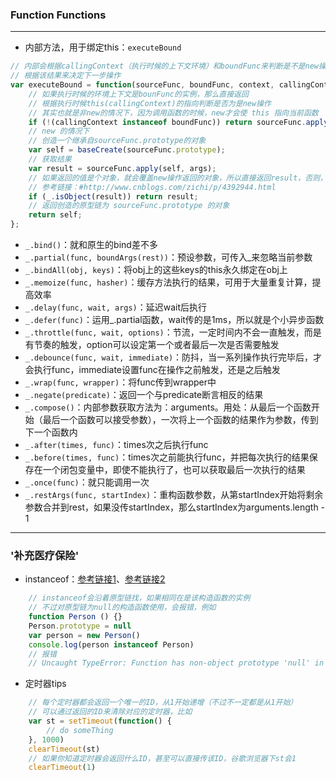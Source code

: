 ### Function Functions

-------

- 内部方法，用于绑定this：```executeBound```
```javascript
// 内部会根据callingContext（执行时候的上下文环境）和boundFunc来判断是不是new操作
// 根据该结果来决定下一步操作
var executeBound = function(sourceFunc, boundFunc, context, callingContext, args) {
    // 如果执行时候的环境上下文是bounFunc的实例，那么直接返回
    // 根据执行时候this(callingContext)的指向判断是否为是new操作
    // 其实也就是非new的情况下，因为调用函数的时候，new才会使 this 指向当前函数
    if (!(callingContext instanceof boundFunc)) return sourceFunc.apply(context, args);
    // new 的情况下
    // 创造一个继承自sourceFunc.prototype的对象
    var self = baseCreate(sourceFunc.prototype);
    // 获取结果
    var result = sourceFunc.apply(self, args);
    // 如果返回的值是个对象，就会覆盖new操作返回的对象，所以直接返回result，否则，返回 self，这个才是new流程走下来的结果，可参考下面链接
    // 参考链接：#http://www.cnblogs.com/zichi/p/4392944.html
    if (_.isObject(result)) return result;
    // 返回创造的原型链为 sourceFunc.prototype 的对象
    return self;
};
```
- ```_.bind()```：就和原生的bind差不多
- ```_.partial(func, boundArgs(rest))```：预设参数，可传入_来忽略当前参数
- ```_.bindAll(obj, keys)```：将obj上的这些keys的this永久绑定在obj上
- ```_.memoize(func, hasher)```：缓存方法执行的结果，可用于大量重复计算，提高效率
- ```_.delay(func, wait, args)```：延迟wait后执行
- ```_.defer(func)```：运用_.partial函数，wait传的是1ms，所以就是个小异步函数
- ```_.throttle(func, wait, options)```：节流，一定时间内不会一直触发，而是有节奏的触发，option可以设定第一个或者最后一次是否需要触发
- ```_.debounce(func, wait, immediate)```：防抖，当一系列操作执行完毕后，才会执行func，immediate设置func在操作之前触发，还是之后触发
- ```_.wrap(func, wrapper)```：将func传到wrapper中
- ```_.negate(predicate)```：返回一个与predicate断言相反的结果
- ```_.compose()```：内部参数获取方法为：arguments。用处：从最后一个函数开始（最后一个函数可以接受参数），一次将上一个函数的结果作为参数，传到下一个函数内
- ```_.after(times, func)```：times次之后执行func
- ```_.before(times, func)```：times次之前能执行func，并把每次执行的结果保存在一个闭包变量中，即使不能执行了，也可以获取最后一次执行的结果
- ```_.once(func)```：就只能调用一次
- ```_.restArgs(func, startIndex)```：重构函数参数，从第startIndex开始将剩余参数合并到rest，如果没传startIndex，那么startIndex为arguments.length - 1

----------

### '补充医疗保险'

- instanceof：[参考链接1](https://www.ibm.com/developerworks/cn/web/1306_jiangjj_jsinstanceof/index.html)、[参考链接2](http://www.cnblogs.com/fool/archive/2010/10/14/1850910.html)
```javascript
    // instanceof会沿着原型链找，如果相同在是该构造函数的实例
    // 不过对原型链为null的构造函数使用，会报错，例如
    function Person () {}
    Person.prototype = null
    var person = new Person()
    console.log(person instanceof Person)
    // 报错
    // Uncaught TypeError: Function has non-object prototype 'null' in instanceof check at Function.[Symbol.hasInstance] (<anonymous>)
```
- 定时器tips
```javascript
    // 每个定时器都会返回一个唯一的ID，从1开始递增（不过不一定都是从1开始）
    // 可以通过返回的ID来清除对应的定时器，比如
    var st = setTimeout(function() {
        // do someThing
    }, 1000)
    clearTimeout(st)
    // 如果你知道定时器会返回什么ID，甚至可以直接传该ID，谷歌浏览器下st会1
    clearTimeout(1)
```




